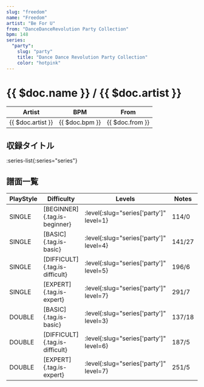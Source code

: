 ```yaml
---
slug: "freedom"
name: "Freedom"
artist: "Be For U"
from: "DanceDanceRevolution Party Collection"
bpm: 148
series:
  "party":
    slug: "party"
    title: "Dance Dance Revolution Party Collection"
    color: "hotpink"
---
```


# {{ $doc.name }} / {{ $doc.artist }}

|Artist|BPM|From|
|------|---|----|
|{{ $doc.artist }}|{{ $doc.bpm }}|{{ $doc.from }}|

## 収録タイトル

:series-list{:series="series"}

## 譜面一覧

|PlayStyle|Difficulty|Levels|Notes|Movie|
|---------|----------|------|-----|-----|
|SINGLE|[BEGINNER]{.tag.is-beginner}|:level{:slug="series['party']" level=1}|114/0||
|SINGLE|[BASIC]{.tag.is-basic}|:level{:slug="series['party']" level=4}|141/27||
|SINGLE|[DIFFICULT]{.tag.is-difficult}|:level{:slug="series['party']" level=5}|196/6||
|SINGLE|[EXPERT]{.tag.is-expert}|:level{:slug="series['party']" level=7}|291/7||
|DOUBLE|[BASIC]{.tag.is-basic}|:level{:slug="series['party']" level=3}|137/18||
|DOUBLE|[DIFFICULT]{.tag.is-difficult}|:level{:slug="series['party']" level=6}|187/5||
|DOUBLE|[EXPERT]{.tag.is-expert}|:level{:slug="series['party']" level=7}|251/5||

